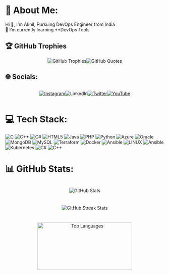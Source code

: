 
# 💫 About Me:
Hi 👋, I'm Akhil, Pursuing DevOps Engineer from India<br>🌱 I’m currently learning **DevOps Tools

## 🏆 GitHub Trophies

 <div style="display: flex; justify-content: center;">
    <img src="https://github-profile-trophy.vercel.app/?username=akhil2099&theme=juicyfresh&no-frame=true&no-bg=false&margin-w=4" alt="GitHub Trophies" />
    <img src="https://quotes-github-readme.vercel.app/api?type=vertical&theme=radical" alt="GitHub Quotes" />
 </div>




## 🌐 Socials:
<div style="display: flex; justify-content: center;">
   <p align="center"><a href="https://instagram.com/shooto_gram">
      <img src="https://img.shields.io/badge/Instagram-%23E4405F.svg?logo=Instagram&logoColor=white" alt="Instagram" />
    </a></p>
    <p align="center"><a href="https://linkedin.com/in/akhil-v-953b04275"></a>
     <img src="https://img.shields.io/badge/LinkedIn-%230077B5.svg?logo=linkedin&logoColor=white" alt="LinkedIn" />
    </a></p>
   <p align="center"> <a href="https://twitter.com/@zeuz1234567890">
     <img src="https://img.shields.io/badge/Twitter-%231DA1F2.svg?logo=Twitter&logoColor=white" alt="Twitter" />
    </a></p>
    <p align="center"><a href="https://youtube.com/@@shootogram7270">
<img src="https://img.shields.io/badge/YouTube-%23FF0000.svg?logo=YouTube&logoColor=white" alt="YouTube" />
    </a></p>
  </div>
  
# 💻 Tech Stack:
![C](https://img.shields.io/badge/c-%2300599C.svg?style=for-the-badge&logo=c&logoColor=white) ![C++](https://img.shields.io/badge/c++-%2300599C.svg?style=for-the-badge&logo=c%2B%2B&logoColor=white) ![C#](https://img.shields.io/badge/c%23-%23239120.svg?style=for-the-badge&logo=c-sharp&logoColor=white) ![HTML5](https://img.shields.io/badge/html5-%23E34F26.svg?style=for-the-badge&logo=html5&logoColor=white) ![Java](https://img.shields.io/badge/java-%23ED8B00.svg?style=for-the-badge&logo=java&logoColor=white) ![PHP](https://img.shields.io/badge/php-%23777BB4.svg?style=for-the-badge&logo=php&logoColor=white) ![Python](https://img.shields.io/badge/python-3670A0?style=for-the-badge&logo=python&logoColor=ffdd54) ![Azure](https://img.shields.io/badge/azure-%230072C6.svg?style=for-the-badge&logo=azure-devops&logoColor=white) ![Oracle](https://img.shields.io/badge/Oracle-F80000?style=for-the-badge&logo=oracle&logoColor=white) ![MongoDB](https://img.shields.io/badge/MongoDB-%234ea94b.svg?style=for-the-badge&logo=mongodb&logoColor=white) ![MySQL](https://img.shields.io/badge/mysql-%2300f.svg?style=for-the-badge&logo=mysql&logoColor=white) ![Terraform](https://img.shields.io/badge/terraform-%235835CC.svg?style=for-the-badge&logo=terraform&logoColor=white) ![Docker](https://img.shields.io/badge/docker-%230db7ed.svg?style=for-the-badge&logo=docker&logoColor=white) ![Ansible](https://img.shields.io/badge/ansible-%231A1918.svg?style=for-the-badge&logo=ansible&logoColor=white) ![LINUX](https://img.shields.io/badge/Linux-FCC624?style=for-the-badge&logo=linux&logoColor=black) ![Ansible](https://img.shields.io/badge/ansible-%231A1918.svg?style=for-the-badge&logo=ansible&logoColor=white) ![Kubernetes](https://img.shields.io/badge/kubernetes-%23326ce5.svg?style=for-the-badge&logo=kubernetes&logoColor=white) ![C#](https://img.shields.io/badge/c%23-%23239120.svg?style=for-the-badge&logo=c-sharp&logoColor=white) ![C++](https://img.shields.io/badge/c++-%2300599C.svg?style=for-the-badge&logo=c%2B%2B&logoColor=white)
# 📊 GitHub Stats:
<div style="display: flex; flex-direction: column; align-items: center;">
    <div style="margin-bottom: 10px;">
    <p align="center">  <img src="https://github-readme-stats.vercel.app/api?username=akhil2099&theme=radical&hide_border=false&include_all_commits=true&count_private=false" alt="GitHub Stats" /></p>
    </div>
    <div style="margin-bottom: 10px;">
      <p align="center"><img src="https://github-readme-streak-stats.herokuapp.com/?user=akhil2099&theme=radical&hide_border=false" alt="GitHub Streak Stats" /></p>
    </div>
    <p align="center"> <img src="https://github-readme-stats.vercel.app/api/top-langs/?username=akhil2099&theme=radical&hide_border=false&include_all_commits=true&count_private=false&layout=compact" alt="Top Languages" width="300" height="150" /></p>
  </div>
